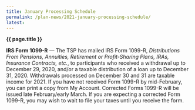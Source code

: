 ```yaml
---
title: January Processing Schedule
permalink: /plan-news/2021-january-processing-schedule/
latest: 
---
```

**{{ page.title }}**

**IRS Form 1099-R** &#8212; The TSP has mailed IRS Form 1099-R, _Distributions From Pensions, Annuities, Retirement or Profit-Sharing Plans, IRAs, Insurance Contracts, etc._, to participants who received a withdrawal up to December 29, 2020, and/or a taxable distribution of a loan up to December 31, 2020. Withdrawals processed on December 30 and 31 are taxable income for 2021. If you have not received Form 1099-R by mid-February, you can print a copy from My Account. Corrected Forms 1099-R will be issued late February/early March. If you are expecting a corrected Form 1099-R, you may wish to wait to file your taxes until you receive the form.

